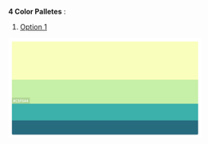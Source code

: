 **4 Color Palletes** : 
1. [Option 1](http://colorhunt.co/c/117565)
<img src="https://github.com/tawsifkhan/analytics_code_repo/blob/master/files/images/CP_1.png" height="200" />
